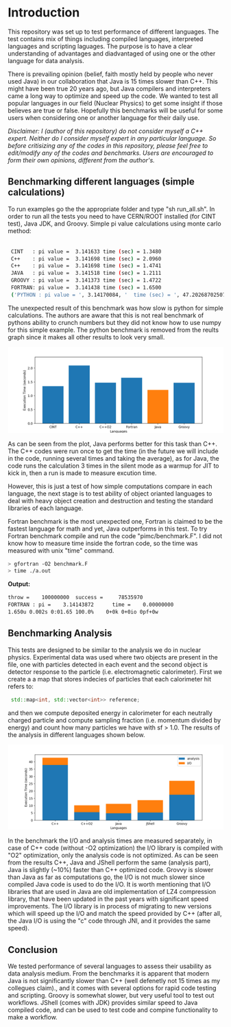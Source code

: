 # Introduction

This repository was set up to test performance of different
languages. The test contains mix of things including compiled
languages, interpreted languages and scripting laguages.
The purpose is to have a clear understanding of advantages
and diadvantaged of using one or the other language for data
analysis. 

There is prevailing opinion (belief, faith mostly held by people who never used Java) in our
collaboration that Java is 15 times slower than C++. This
might have been true 20 years ago, but Java compilers and
interpreters came a long way to optimize and speed up the code.
We wanted to test all popular languages in our field (Nuclear
Physics) to get some insight if those believes are true or false.
Hopefully this benchmarks will be useful for some users when considering one or another
language for their daily use.

*Disclaimer: I (author of this repository) do not consider myself a C++ expert.
Neither do I consider myself expert in any particular language. So before critisizing 
any of the codes in this repository, please feel free to edit/modify any of the
codes and benchmarks. Users are encouraged to form their own opinions, different from the author's.*

## Benchmarking different languages (simple calculations)

To run examples go the the appropriate folder and
type "sh run_all.sh". In order to run all the tests
you need to have CERN/ROOT installed (for CINT test),
Java JDK, and Groovy. 
Simple pi value calculations using monte carlo method:

```bash

 CINT   : pi value =  3.141633 time (sec) = 1.3480
 C++    : pi value =  3.141698 time (sec) = 2.0960
 C++    : pi value =  3.141698 time (sec) = 1.4741
 JAVA   : pi value =  3.141518 time (sec) = 1.2111
 GROOVY : pi value =  3.141373 time (sec) = 1.4722
 FORTRAN: pi value =  3.141438 time (sec) = 1.6500 
 ('PYTHON : pi value = ', 3.14170084, '  time (sec) = ', 47.20268702507019)

```

The unexpected result of this benchmark was how slow is python for simple calculations.
The authors are aware that this is not real benchmark of pythons ability to crunch numbers
but they did not know how to use numpy for this simple example. The python benchmark is 
removed from the reults graph since it makes all other results to look very small.

![Benchmark for PI calculation](results/piBenchmarkResult.png?raw=true "PI Monte-Carlo Benchmark")

As can be seen from the plot, Java performs better for this task than C++. The C++ codes were run
once to get the time (in the future we will include in the code, running several times and
taking the average), as for Java, the code runs the calculation 3 times in the silent mode
as a warmup for JIT to kick in, then a run is made to measure excution time.

However, this is just a test of how simple computations compare in each language, the next stage
is to test ability of object orianted languages to deal with heavy object creation and destruction
and testing the standard libraries of each language.

Fortran benchmark is the most unexpected one, Fortran is claimed to be the fastest language for math
and yet, Java outperforms in this test. To try Fortran benchmark compile and run the code "pimc/benchmark.F".
I did not know how to measure time inside the fortran code, so the time was measured with unix "time" command.

```bash
> gfortran -O2 benchmark.F
> time ./a.out
```

**Output:**

```bash
throw =    100000000  success =     78535970
FORTRAN : pi =    3.14143872      time =    0.00000000
1.650u 0.002s 0:01.65 100.0%	0+0k 0+0io 0pf+0w
```


## Benchmarking Analysis

This tests are designed to be similar to the analysis we do in nuclear physics. Experimental
data was used where two objects are present in the file, one with particles detected in each event
and the second object is detector response to the particle (i.e. electromagnetic calorimeter).
First we create a a map that stores indecies of particles that each calorimeter hit refers to:

```c++
 std::map<int, std::vector<int>> reference;
```

and then we compute deposited energy in calorimeter for each neutrally charged particle 
and compute sampling fraction (i.e. momentum divided by energy) and count how many particles
we have with sf > 1.0. The results of the analysis in different languages shown below.

![Benchmark for Analysis](results/anaBenchmarkResult.png?raw=true "Analysis Benchmark")

In the benchmark the I/O and analysis times are measured separately, in case of C++ code (without -O2
optimization) the I/O library is compiled with "O2" optimization, only the analysis code is not optimized.
As can be seen from the results C++, Java and JShell perform the same (analysis part), Java is slightly 
(~10%) faster than C++ optimized code. Grovvy is slower than Java as far as computations go, the I/O
is not much slower since compiled Java code is used to do the I/O.
It is worth mentioning that I/O libraries that are used in Java are old implementation of LZ4 compression
library, that have been updated in the past years with significant speed improvements. The I/O library
is in process of migrating to new versions which will speed up the I/O and match the speed provided by C++
(after all, the Java I/O is using the "c" code through JNI, and it provides the same speed). 

## Conclusion

We tested performance of several languages to assess their usability as data analysis medium. From the
benchmarks it is apparent that modern Java is not significantly slower than C++ (well defenetly not 15 times as
my collegues claim)., and it comes with several options for rapid code testing and scripting. Groovy is somewhat 
slower, but very useful tool to test out workflows. JShell (comes with JDK) provides similar speed to Java 
compiled code, and can be used to test code and compine functionality to make a workflow.


